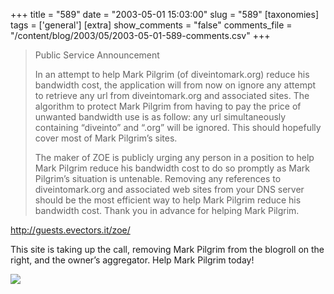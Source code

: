 +++
title = "589"
date = "2003-05-01 15:03:00"
slug = "589"
[taxonomies]
tags = ['general']
[extra]
show_comments = "false"
comments_file = "/content/blog/2003/05/2003-05-01-589-comments.csv"
+++

> Public Service Announcement
> 
> In an attempt to help Mark Pilgrim (of diveintomark.org) reduce his bandwidth cost, the application will from now on ignore any attempt to retrieve any url from diveintomark.org and associated sites. The algorithm to protect Mark Pilgrim from having to pay the price of unwanted bandwidth use is as follow: any url simultaneously containing “diveinto” and “.org” will be ignored. This should hopefully cover most of Mark Pilgrim’s sites.
> 
> The maker of ZOE is publicly urging any person in a position to help Mark Pilgrim reduce his bandwidth cost to do so promptly as Mark Pilgrim’s situation is untenable. Removing any references to diveintomark.org and associated web sites from your DNS server should be the most efficient way to help Mark Pilgrim reduce his bandwidth cost. Thank you in advance for helping Mark Pilgrim.

<http://guests.evectors.it/zoe/>

This site is taking up the call, removing Mark Pilgrim from the blogroll on the right, and the owner’s aggregator. Help Mark Pilgrim today!

![](http://pipthepixie.tripod.com/mp.png)
